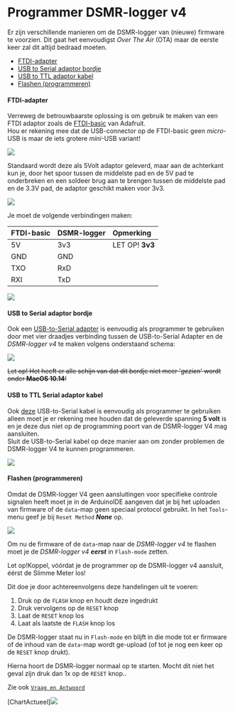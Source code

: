 # Programmer DSMR-logger v4

Er zijn verschillende manieren om de DSMR-logger van \(nieuwe\) firmware te voorzien. Dit gaat het eenvoudigst _Over The Air_ \(OTA\) maar de eerste keer zal dit altijd bedraad moeten.

* [FTDI-adapter](https://mrwheel.github.io/DSMRloggerWS/hardware_V4_Programmer/#ftdi-adapter)
* [USB to Serial adaptor bordje](https://mrwheel.github.io/DSMRloggerWS/hardware_V4_Programmer/#usb-to-serial-adaptor-bordje)
* [USB to TTL adaptor kabel](https://mrwheel.github.io/DSMRloggerWS/hardware_V4_Programmer/#usb-to-ttl-serial-adaptor-kabel)
* [Flashen \(programmeren\)](https://mrwheel.github.io/DSMRloggerWS/hardware_V4_Programmer/#flashen-programmeren)

#### FTDI-adapter <a id="ftdi-adapter"></a>

Verreweg de betrouwbaarste oplossing is om gebruik te maken van een FTDI adaptor zoals de [FTDI-basic](https://opencircuit.nl/Product/15140/SparkFun-FTDI-Basic-Breakout-5V) van Adafruit.  
Hou er rekening mee dat de USB-connector op de FTDI-basic geen _micro_-USB is maar de iets grotere _mini_-USB variant!

![](https://mrwheel.github.io/DSMRloggerWS/img/Sparkfun_FTDI-basic_5v.png)

Standaard wordt deze als 5Volt adaptor geleverd, maar aan de achterkant kun je, door het spoor tussen de middelste pad en de 5V pad te onderbreken en een soldeer brug aan te brengen tussen de middelste pad en de 3.3V pad, de adaptor geschikt maken voor 3v3.

![](https://mrwheel.github.io/DSMRloggerWS/img/Sparkfun_FTDI_Back.png)

Je moet de volgende verbindingen maken:

| FTDI-basic | DSMR-logger | Opmerking |
| :--- | :--- | :--- |
| 5V | 3v3 | LET OP! **3v3** |
| GND | GND |  |
| TXO | RxD |  |
| RXI | TxD |  |

![](https://mrwheel.github.io/DSMRloggerWS/img/DSMR-logger_V4-FTDI.png)

#### USB to Serial adaptor bordje <a id="usb-to-serial-adaptor-bordje"></a>

Ook een [USB-to-Serial adapter](https://opencircuit.nl/Product/11544/ESP-01-USB-Adapter) is eenvoudig als programmer te gebruiken door met vier draadjes verbinding tussen de USB-to-Serial Adapter en de _DSMR-logger v4_ te maken volgens onderstaand schema:

![](https://mrwheel.github.io/DSMRloggerWS/img/USB2Serial_DSMRlogger_v4.png)

~~Let op! Het heeft er alle schijn van dat dit bordje niet meer '_gezien_' wordt onder **MacOS 10.14**!~~

#### USB to TTL Serial adaptor kabel <a id="usb-to-ttl-serial-adaptor-kabel"></a>

Ook [deze](https://opencircuit.nl/Product/12809/USB-to-TTL-Serial-Cable-Debug-Console-Cable-for-Raspberry-Pi) USB-to-Serial kabel is eenvoudig als programmer te gebruiken alleen moet je er rekening mee houden dat de geleverde spanning **5 volt** is en je deze dus niet op de programming poort van de DSMR-logger V4 mag aansluiten.  
Sluit de USB-to-Serial kabel op deze manier aan om zonder problemen de DSMR-logger V4 te kunnen programmeren.

![](https://mrwheel.github.io/DSMRloggerWS/img/USB2TTL_5Volt_DSMR-logger.png)

#### Flashen \(programmeren\) <a id="flashen-programmeren"></a>

Omdat de DSMR-logger V4 geen aansluitingen voor specifieke controle signalen heeft moet je in de ArduinoIDE aangeven dat je bij het uploaden van firmware of de `data`-map geen speciaal protocol gebruikt. In het `Tools`-menu geef je bij `Reset Method` _**None**_ op.

![](https://mrwheel.github.io/DSMRloggerWS/img/ToolsResetMode.png)

Om nu de firmware of de `data`-map naar de _DSMR-logger v4_ te flashen moet je de _DSMR-logger v4_ _**eerst**_ in `Flash-mode` zetten.

Let op!Koppel, vóórdat je de programmer op de DSMR-logger v4 aansluit, éérst de Slimme Meter los!

Dit doe je door achtereenvolgens deze handelingen uit te voeren:

1. Druk op de `FLASH` knop en houdt deze ingedrukt
2. Druk vervolgens op de `RESET` knop
3. Laat de `RESET` knop los
4. Laat als laatste de `FLASH` knop los

De DSMR-logger staat nu in `Flash-mode` en blijft in die mode tot er firmware of de inhoud van de `data`-map wordt ge-upload \(of tot je nog een keer op de `RESET` knop drukt\).

Hierna hoort de DSMR-logger normaal op te starten. Mocht dit niet het geval zijn druk dan 1x op de `RESET` knop..

Zie ook [`Vraag en Antwoord`](https://mrwheel.github.io/DSMRloggerWS/QenA/#5-volt-programmer)

\[ChartActueel\]![](https://mrwheel.github.io/DSMRloggerWS/img/ChartActueel.png)

